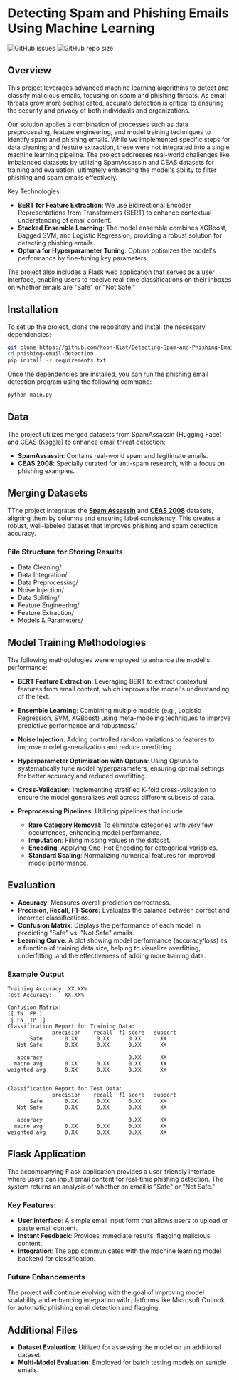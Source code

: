 # Detecting Spam and Phishing Emails Using Machine Learning

![GitHub issues](https://img.shields.io/github/issues/Koon-Kiat/Phishing-Email-Detection)
![GitHub repo size](https://img.shields.io/github/repo-size/Koon-Kiat/Phishing-Email-Detection)

## Overview

This project leverages advanced machine learning algorithms to detect and classify malicious emails, focusing on spam and phishing threats. As email threats grow more sophisticated, accurate detection is critical to ensuring the security and privacy of both individuals and organizations.

Our solution applies a combination of processes such as data preprocessing, feature engineering, and model training techniques to identify spam and phishing emails. While we implemented specific steps for data cleaning and feature extraction, these were not integrated into a single machine learning pipeline. The project addresses real-world challenges like imbalanced datasets by utilizing SpamAssassin and CEAS datasets for training and evaluation, ultimately enhancing the model's ability to filter phishing and spam emails effectively.

Key Technologies:

- **BERT for Feature Extraction**: We use Bidirectional Encoder Representations from Transformers (BERT) to enhance contextual understanding of email content.
- **Stacked Ensemble Learning**: The model ensemble combines XGBoost, Bagged SVM, and Logistic Regression, providing a robust solution for detecting phishing emails.
- **Optuna for Hyperparameter Tuning**: Optuna optimizes the model's performance by fine-tuning key parameters.

The project also includes a Flask web application that serves as a user interface, enabling users to receive real-time classifications on their inboxes on whether emails are "Safe" or "Not Safe."

## Installation

To set up the project, clone the repository and install the necessary dependencies:

```bash
git clone https://github.com/Koon-Kiat/Detecting-Spam-and-Phishing-Emails-Using-Machine-Learning
cd phishing-email-detection
pip install -r requirements.txt
```

Once the dependencies are installed, you can run the phishing email detection program using the following command:

```bash
python main.py
```

## Data

The project utilizes merged datasets from SpamAssassin (Hugging Face) and CEAS (Kaggle) to enhance email threat detection:

- **SpamAssassin**: Contains real-world spam and legitimate emails.
- **CEAS 2008**: Specially curated for anti-spam research, with a focus on phishing examples.

## Merging Datasets

TThe project integrates the **[Spam Assassin](https://huggingface.co/datasets/talby/spamassassin)** and **[CEAS 2008](https://www.kaggle.com/datasets/naserabdullahalam/phishing-email-dataset?select=CEAS_08.csv)** datasets, aligning them by columns and ensuring label consistency. This creates a robust, well-labeled dataset that improves phishing and spam detection accuracy.

### File Structure for Storing Results

- Data Cleaning/
- Data Integration/
- Data Preprocessing/
- Noise Injection/
- Data Splitting/
- Feature Engineering/
- Feature Extraction/
- Models & Parameters/

## Model Training Methodologies

The following methodologies were employed to enhance the model's performance:

- **BERT Feature Extraction**: Leveraging BERT to extract contextual features from email content, which improves the model's understanding of the text.

- **Ensemble Learning**: Combining multiple models (e.g., Logistic Regression, SVM, XGBoost) using meta-modeling techniques to improve predictive performance and robustness.'

- **Noise Injection**: Adding controlled random variations to features to improve model generalization and reduce overfitting.

- **Hyperparameter Optimization with Optuna**: Using Optuna to systematically tune model hyperparameters, ensuring optimal settings for better accuracy and reduced overfitting.

- **Cross-Validation**: Implementing stratified K-fold cross-validation to ensure the model generalizes well across different subsets of data.

- **Preprocessing Pipelines**: Utilizing pipelines that include:

  - **Rare Category Removal**: To eliminate categories with very few occurrences, enhancing model performance.
  - **Imputation**: Filling missing values in the dataset.
  - **Encoding**: Applying One-Hot Encoding for categorical variables.
  - **Standard Scaling**: Normalizing numerical features for improved model performance.

## Evaluation

- **Accuracy**: Measures overall prediction correctness.
- **Precision, Recall, F1-Score:** Evaluates the balance between correct and incorrect classifications.
- **Confusion Matrix**: Displays the performance of each model in predicting "Safe" vs. "Not Safe" emails.
- **Learning Curve**: A plot showing model performance (accuracy/loss) as a function of training data size, helping to visualize overfitting, underfitting, and the effectiveness of adding more training data.

### Example Output

```
Training Accuracy: XX.XX%
Test Accuracy:    XX.XX%

Confusion Matrix:
[[ TN  FP ]
 [ FN  TP ]]
Classification Report for Training Data:
              precision    recall  f1-score   support
       Safe       0.XX      0.XX      0.XX      XX
   Not Safe       0.XX      0.XX      0.XX      XX

   accuracy                           0.XX      XX
  macro avg       0.XX      0.XX      0.XX      XX
weighted avg      0.XX      0.XX      0.XX      XX


Classification Report for Test Data:
              precision    recall  f1-score   support
       Safe       0.XX      0.XX      0.XX      XX
   Not Safe       0.XX      0.XX      0.XX      XX

   accuracy                           0.XX      XX
  macro avg       0.XX      0.XX      0.XX      XX
weighted avg      0.XX      0.XX      0.XX      XX
```

## Flask Application

The accompanying Flask application provides a user-friendly interface where users can input email content for real-time phishing detection. The system returns an analysis of whether an email is "Safe" or "Not Safe."

### Key Features:

- **User Interface**: A simple email input form that allows users to upload or paste email content.
- **Instant Feedback**: Provides immediate results, flagging malicious content.
- **Integration**: The app communicates with the machine learning model backend for classification.

### Future Enhancements

The project will continue evolving with the goal of improving model scalability and enhancing integration with platforms like Microsoft Outlook for automatic phishing email detection and flagging.

## Additional Files

- **Dataset Evaluation**: Utilized for assessing the model on an additional dataset.
- **Multi-Model Evaluation**: Employed for batch testing models on sample emails.
